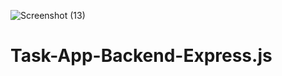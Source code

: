 ![Screenshot (13)](https://github.com/Harsha645/Task-App-Backend-Express.js/assets/121225939/90147aa8-2a66-4cf1-9a75-0d637bc481dd)
# Task-App-Backend-Express.js
